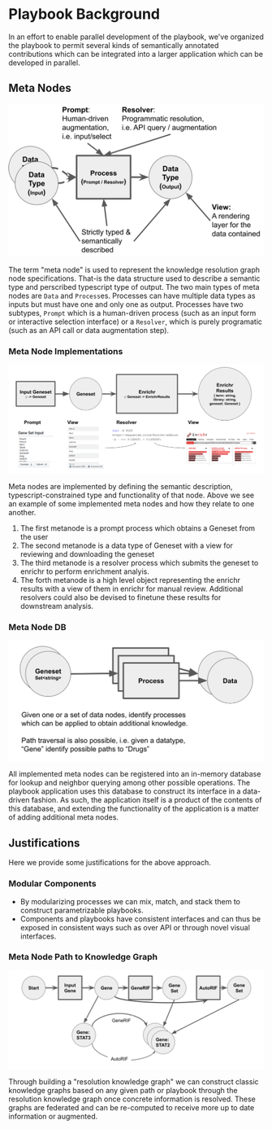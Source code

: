 # Playbook Background
In an effort to enable parallel development of the playbook, we've organized the playbook to permit several kinds of semantically annotated contributions which can be integrated into a larger application which can be developed in parallel.

## Meta Nodes
![An image illustrating the generic data to process to data edge](./figures/process-edge.svg)

The term "meta node" is used to represent the knowledge resolution graph node specifications. That-is the data structure used to describe a semantic type and perscribed typescript type of output. The two main types of meta nodes are `Data` and `Process`es. Processes can have multiple data types as inputs but must have one and only one as output. Processes have two subtypes, `Prompt` which is a human-driven process (such as an input form or interactive selection interface) or a `Resolver`, which is purely programatic (such as an API call or data augmentation step).

### Meta Node Implementations
![A concrete example of a data to process to data edge implementation](./figures/process-edge-impl.svg)

Meta nodes are implemented by defining the semantic description, typescript-constrained type and functionality of that node. Above we see an example of some implemented meta nodes and how they relate to one another.

1. The first metanode is a prompt process which obtains a Geneset from the user
2. The second metanode is a data type of Geneset with a view for reviewing and downloading the geneset
3. The third metanode is a resolver process which submits the geneset to enrichr to perform enrichment analyis.
4. The forth metanode is a high level object representing the enrichr results with a view of them in enrichr for manual review. Additional resolvers could also be devised to finetune these results for downstream analysis.

### Meta Node DB
![An image illustrating the metagraph database](./figures/metagraph-db.svg)

All implemented meta nodes can be registered into an in-memory database for lookup and neighbor querying among other possible operations. The playbook application uses this database to construct its interface in a data-driven fashion. As such, the application itself is a product of the contents of this database, and extending the functionality of the application is a matter of adding additional meta nodes.

## Justifications
Here we provide some justifications for the above approach.

### Modular Components
- By modularizing processes we can mix, match, and stack them to construct parametrizable playbooks.
- Components and playbooks have consistent interfaces and can thus be exposed in consistent ways such as over API or through novel visual interfaces.

### Meta Node Path to Knowledge Graph
![An image illustrating how a knowledge graph can be derived from a knowledge resolution graph path](./figures/krgp-to-kg.svg)

Through building a "resolution knowledge graph" we can construct classic knowledge graphs based on any given path or playbook through the resolution knowledge graph once concrete information is resolved. These graphs are federated and can be re-computed to receive more up to date information or augmented.
